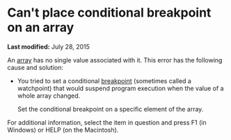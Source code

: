 
# Can't place conditional breakpoint on an array

 **Last modified:** July 28, 2015

An  [array](b8bdf64f-5920-1ae9-16d0-b26d09524a30.md) has no single value associated with it. This error has the following cause and solution:




- You tried to set a conditional  [breakpoint](b8bdf64f-5920-1ae9-16d0-b26d09524a30.md) (sometimes called a watchpoint) that would suspend program execution when the value of a whole array changed.
    
    Set the conditional breakpoint on a specific element of the array.
    

For additional information, select the item in question and press F1 (in Windows) or HELP (on the Macintosh).
